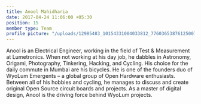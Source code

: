 ```yaml
---
title: Anool Mahidharia
date: 2017-04-24 11:06:00 +05:30
position: 15
member type: Team
profile picture: "/uploads/12985483_10154331004033812_7760365387612500770_n.jpg"
---
```


Anool is an Electrical Engineer, working in the field of Test & Measurement at Lumetronics. When not working at his day job, he dabbles in Astronomy, Origami, Photography, Tinkering, Hacking, and Cycling. His choice for the daily commute in Mumbai are his bicycles. He is one of the founders duo of WyoLum Emergents – a global group of Open Hardware enthusiasts. Between all of his hobbies and cycling, he manages to discuss and create original Open Source circuit boards and projects. As a master of digital design, Anool is the driving force behind WyoLum projects.